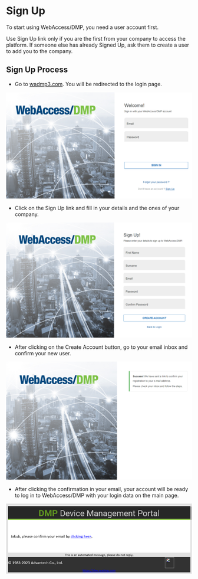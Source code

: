 # Sign Up

To start using WebAccess/DMP, you need a user account first. 

Use Sign Up link only if you are the first from your company to access the platform. If someone else has already Signed Up, ask them to create a user to add you to the company.



## Sign Up Process

- Go to [wadmp3.com](https://wadmp3.com). You will be redirected to the login page.

![Login Page](./LogIn.png)

- Click on the Sign Up link and fill in your details and the ones of your company.

![Sign Up Page](./SignUp.png)

- After clicking on the Create Account button, go to your email inbox and confirm your new user.
  
![Email Confirmation](./EmailConfirm.png)

- After clicking the confirmation in your email, your account will be ready to log in to WebAccess/DMP with your login data on the main page.

![Email Click](./emailconfirm2.png)

